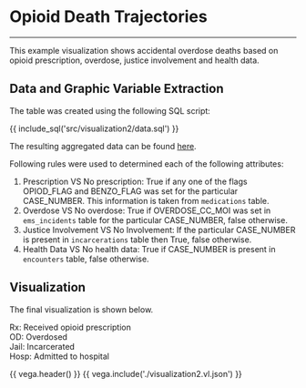 # Opioid Death Trajectories
---------------------------

This example visualization shows accidental overdose deaths based on opioid prescription, overdose, justice involvement and health data.

## Data and Graphic Variable Extraction

The table was created using the following SQL script:

{{ include_sql('src/visualization2/data.sql') }}

The resulting aggregated data can be found [here](../data/visualization2/data.csv).

Following rules were used to determined each of the following attributes:

1. Prescription VS No prescription: True if any one of the flags OPIOD_FLAG and BENZO_FLAG was set for the particular CASE_NUMBER. This information is taken from `medications` table.
2. Overdose VS No overdose: True if OVERDOSE_CC_MOI was set in `ems_incidents` table for the particular CASE_NUMBER, false otherwise.
3. Justice Involvement VS No Involvement: If the particular CASE_NUMBER is present in `incarcerations` table then True, false otherwise.
4. Health Data VS No health data: True if CASE_NUMBER is present in `encounters` table, false otherwise.


## Visualization

The final visualization is shown below.

Rx: Received opioid prescription  
OD: Overdosed  
Jail: Incarcerated  
Hosp: Admitted to hospital

{{ vega.header() }}
{{ vega.include('./visualization2.vl.json') }}
